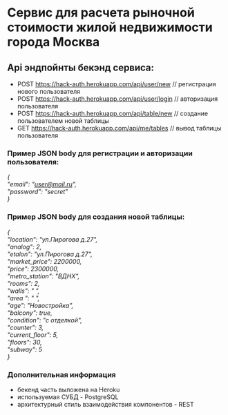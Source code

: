 # Сервис для расчета рыночной стоимости жилой недвижимости города Москва

## Api эндпойнты бекэнд сервиса:

- POST https://hack-auth.herokuapp.com/api/user/new // регистрация нового пользователя
- POST https://hack-auth.herokuapp.com/api/user/login // авторизация пользователя
- POST https://hack-auth.herokuapp.com/api/table/new // создание пользователем новой таблицы
- GET https://hack-auth.herokuapp.com/api/me/tables // вывод таблицы пользователя

### Пример JSON body для регистрации и авторизации пользователя:
*{<br/>
"email": "user@mail.ru",<br/>
"password": "secret"<br/>
}*

### Пример JSON body для создания новой таблицы:
*{<br/>
"location": "ул.Пирогова д.27",<br/>
"analog": 2,<br/>
"etalon": "ул.Пирогова д.27",<br/>
"market_price": 2200000,<br/>
"price": 2300000,<br/>
"metro_station": "ВДНХ",<br/>
"rooms": 2,<br/>
"walls": " ",<br/>
"area ": " ",<br/>
"age": "Новостройка",<br/>
"balcony": true,<br/>
"condition": "с отделкой",<br/>
"counter": 3,<br/>
"current_floor": 5,<br/>
"floors": 30,<br/>
"subway": 5<br/>
}*

### Дополнительная информация
- бекенд часть выложена на Heroku
- используемая СУБД - PostgreSQL
- архитектурный стиль взаимодействия компонентов - REST